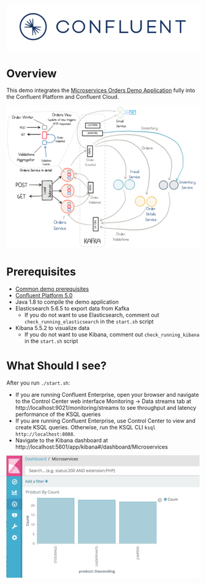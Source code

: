 ![image](../images/confluent-logo-300-2.png)

# Overview

This demo integrates the [Microservices Orders Demo Application](https://github.com/confluentinc/kafka-streams-examples/tree/5.0.x/src/main/java/io/confluent/examples/streams/microservices) fully into the Confluent Platform and Confluent Cloud.

![image](system-diag.png)

# Prerequisites

* [Common demo prerequisites](https://github.com/confluentinc/quickstart-demos#prerequisites)
* [Confluent Platform 5.0](https://www.confluent.io/download/)
* Java 1.8 to compile the demo application
* Elasticsearch 5.6.5 to export data from Kafka
  * If you do not want to use Elasticsearch, comment out ``check_running_elasticsearch`` in the ``start.sh`` script
* Kibana 5.5.2 to visualize data
  * If you do not want to use Kibana, comment out ``check_running_kibana`` in the ``start.sh`` script

# What Should I see?

After you run `./start.sh`:

* If you are running Confluent Enterprise, open your browser and navigate to the Control Center web interface Monitoring -> Data streams tab at http://localhost:9021/monitoring/streams to see throughput and latency performance of the KSQL queries
* If you are running Confluent Enterprise, use Control Center to view and create KSQL queries. Otherwise, run the KSQL CLI `ksql http://localhost:8088`.
* Navigate to the Kibana dashboard at http://localhost:5601/app/kibana#/dashboard/Microservices

![image](images/kibana_microservices.png)

